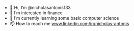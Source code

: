 - 👋 Hi, I’m @nicholasantonis133
- 👀 I’m interested in finance
- 🌱 I’m currently learning some basic computer science 
- 📫 How to reach me www.linkedin.com/in/nicholas-antonis
